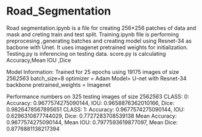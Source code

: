 # Road_Segmentation


Road segmentation.ipynb is a file for creating 256*256 patches of data and mask and creting train and test split.
Training.ipynb file is performing preprocesing ,generating batches and creating model using Resnet-34 as bacbone with Unet. It uses imagenet pretrained weights for initialization.
Testing.py is inferencing on testing data.
score.py is calculating Accuracy,Mean IOU ,Dice

Model Information:
Trained for 25 epochs using 19175 images of size 256*256*3
batch_size=8
optimizer = Adam
Model= U-net with Resnet-34 backbone
pretrained_weights = Imagenet

Performance numbers on 325 testing images of size 256*256*3
CLASS: 0: Accuracy: 0.9677574275090144, IOU: 0.9658876362010166, Dice: 0.9826478567895651
CLASS: 1: Accuracy: 0.9677574275090144, IOU: 0.6296310877744029, Dice: 0.7727283708539138
Mean Accuracy: 0.9677574275090144, Mean IOU: 0.7977593619877097, Mean Dice: 0.8776881138217394


